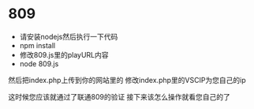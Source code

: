 # 809
 
 - 请安装nodejs然后执行一下代码
 - npm install
 - 修改809.js里的playURL内容
 - node 809.js

然后把index.php上传到你的网站里的
修改index.php里的VSCIP为您自己的ip

这时候您应该就通过了联通809的验证
接下来该怎么操作就看您自己的了

